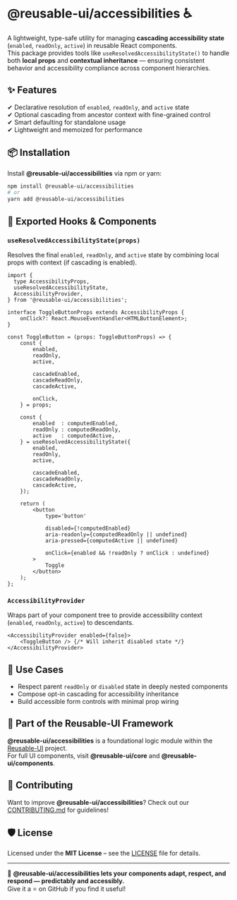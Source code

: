 # @reusable-ui/accessibilities ♿  

A lightweight, type-safe utility for managing **cascading accessibility state** (`enabled`, `readOnly`, `active`) in reusable React components.  
This package provides tools like `useResolvedAccessibilityState()` to handle both **local props** and **contextual inheritance** — ensuring consistent behavior and accessibility compliance across component hierarchies.

## ✨ Features
✔ Declarative resolution of `enabled`, `readOnly`, and `active` state  
✔ Optional cascading from ancestor context with fine-grained control  
✔ Smart defaulting for standalone usage  
✔ Lightweight and memoized for performance  

## 📦 Installation
Install **@reusable-ui/accessibilities** via npm or yarn:

```sh
npm install @reusable-ui/accessibilities
# or
yarn add @reusable-ui/accessibilities
```

## 🔁 Exported Hooks & Components

### `useResolvedAccessibilityState(props)`
Resolves the final `enabled`, `readOnly`, and `active` state by combining local props with context (if cascading is enabled).

```tsx
import {
  type AccessibilityProps,
  useResolvedAccessibilityState,
  AccessibilityProvider,
} from '@reusable-ui/accessibilities';

interface ToggleButtonProps extends AccessibilityProps {
    onClick?: React.MouseEventHandler<HTMLButtonElement>;
}

const ToggleButton = (props: ToggleButtonProps) => {
    const {
        enabled,
        readOnly,
        active,
        
        cascadeEnabled,
        cascadeReadOnly,
        cascadeActive,
        
        onClick,
    } = props;
    
    const {
        enabled  : computedEnabled,
        readOnly : computedReadOnly,
        active   : computedActive,
    } = useResolvedAccessibilityState({
        enabled,
        readOnly,
        active,
        
        cascadeEnabled,
        cascadeReadOnly,
        cascadeActive,
    });
    
    return (
        <button
            type='button'
            
            disabled={!computedEnabled}
            aria-readonly={computedReadOnly || undefined}
            aria-pressed={computedActive || undefined}
            
            onClick={enabled && !readOnly ? onClick : undefined}
        >
            Toggle
        </button>
    );
};
```

### `AccessibilityProvider`
Wraps part of your component tree to provide accessibility context (`enabled`, `readOnly`, `active`) to descendants.

```tsx
<AccessibilityProvider enabled={false}>
    <ToggleButton /> {/* Will inherit disabled state */}
</AccessibilityProvider>
```

## 🧩 Use Cases

- Respect parent `readOnly` or `disabled` state in deeply nested components
- Compose opt-in cascading for accessibility inheritance
- Build accessible form controls with minimal prop wiring

## 📖 Part of the Reusable-UI Framework  
**@reusable-ui/accessibilities** is a foundational logic module within the [Reusable-UI](https://github.com/reusable-ui/reusable-ui-monorepo) project.  
For full UI components, visit **@reusable-ui/core** and **@reusable-ui/components**.

## 🤝 Contributing  
Want to improve **@reusable-ui/accessibilities**? Check out our [CONTRIBUTING.md](./CONTRIBUTING.md) for guidelines!  

## 🛡️ License  
Licensed under the **MIT License** – see the [LICENSE](./LICENSE) file for details.  

---

🚀 **@reusable-ui/accessibilities lets your components adapt, respect, and respond — predictably and accessibly.**  
Give it a ⭐ on GitHub if you find it useful!  
